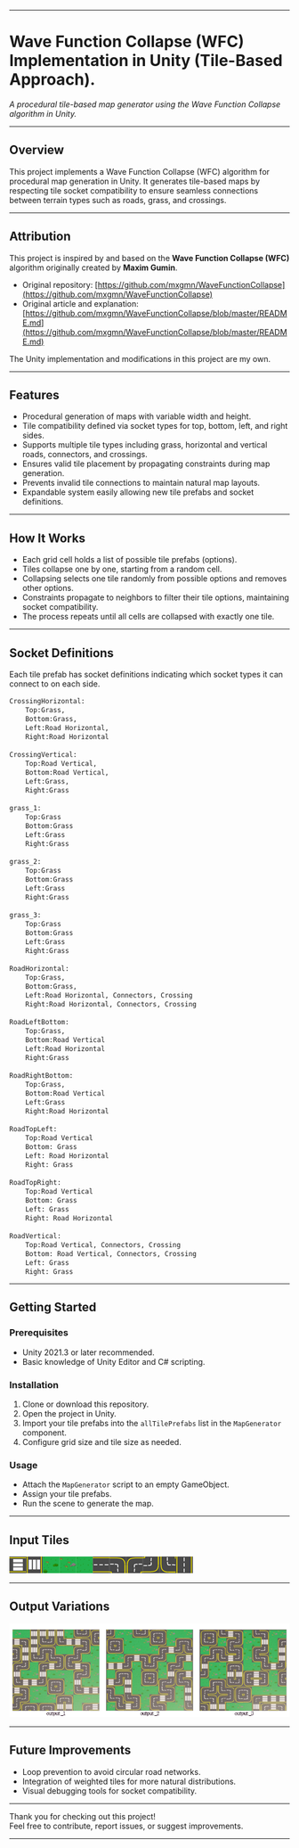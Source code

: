 
---

# Wave Function Collapse (WFC) Implementation in Unity (Tile-Based Approach).

*A procedural tile-based map generator using the Wave Function Collapse algorithm in Unity.*

---

## Overview

This project implements a Wave Function Collapse (WFC) algorithm for procedural map generation in Unity. It generates tile-based maps by respecting tile socket compatibility to ensure seamless connections between terrain types such as roads, grass, and crossings.

---

## Attribution

This project is inspired by and based on the **Wave Function Collapse (WFC)** algorithm originally created by **Maxim Gumin**.

* Original repository: [https://github.com/mxgmn/WaveFunctionCollapse](https://github.com/mxgmn/WaveFunctionCollapse)
* Original article and explanation: [https://github.com/mxgmn/WaveFunctionCollapse/blob/master/README.md](https://github.com/mxgmn/WaveFunctionCollapse/blob/master/README.md)

The Unity implementation and modifications in this project are my own.

---

## Features

* Procedural generation of maps with variable width and height.
* Tile compatibility defined via socket types for top, bottom, left, and right sides.
* Supports multiple tile types including grass, horizontal and vertical roads, connectors, and crossings.
* Ensures valid tile placement by propagating constraints during map generation.
* Prevents invalid tile connections to maintain natural map layouts.
* Expandable system easily allowing new tile prefabs and socket definitions.

---

## How It Works

* Each grid cell holds a list of possible tile prefabs (options).
* Tiles collapse one by one, starting from a random cell.
* Collapsing selects one tile randomly from possible options and removes other options.
* Constraints propagate to neighbors to filter their tile options, maintaining socket compatibility.
* The process repeats until all cells are collapsed with exactly one tile.

---

## Socket Definitions

Each tile prefab has socket definitions indicating which socket types it can connect to on each side. 

    CrossingHorizontal:
        Top:Grass,
        Bottom:Grass,
        Left:Road Horizontal,
        Right:Road Horizontal

    CrossingVertical:
        Top:Road Vertical,
        Bottom:Road Vertical,
        Left:Grass,
        Right:Grass

    grass_1:
        Top:Grass
        Bottom:Grass
        Left:Grass
        Right:Grass

    grass_2:
        Top:Grass
        Bottom:Grass
        Left:Grass
        Right:Grass

    grass_3:
        Top:Grass
        Bottom:Grass	
        Left:Grass
        Right:Grass

    RoadHorizontal:
        Top:Grass,
        Bottom:Grass,
        Left:Road Horizontal, Connectors, Crossing
        Right:Road Horizontal, Connectors, Crossing

    RoadLeftBottom:
        Top:Grass,
        Bottom:Road Vertical
        Left:Road Horizontal
        Right:Grass

    RoadRightBottom:
        Top:Grass,
        Bottom:Road Vertical
        Left:Grass
        Right:Road Horizontal

    RoadTopLeft:
        Top:Road Vertical
        Bottom: Grass
        Left: Road Horizontal
        Right: Grass

    RoadTopRight:
        Top:Road Vertical
        Bottom: Grass
        Left: Grass
        Right: Road Horizontal

    RoadVertical:
        Top:Road Vertical, Connectors, Crossing
        Bottom: Road Vertical, Connectors, Crossing
        Left: Grass
        Right: Grass

---
## Getting Started

### Prerequisites

* Unity 2021.3 or later recommended.
* Basic knowledge of Unity Editor and C# scripting.

### Installation

1. Clone or download this repository.
2. Open the project in Unity.
3. Import your tile prefabs into the `allTilePrefabs` list in the `MapGenerator` component.
4. Configure grid size and tile size as needed.

### Usage

* Attach the `MapGenerator` script to an empty GameObject.
* Assign your tile prefabs.
* Run the scene to generate the map.

---

## Input Tiles

![Input Tiles](Assets/Sample%20IO/inputs.png)


---

## Output Variations

![Output](Assets/Sample%20IO/Outputs.png)

---

## Future Improvements

* Loop prevention to avoid circular road networks.
* Integration of weighted tiles for more natural distributions.
* Visual debugging tools for socket compatibility.

---

Thank you for checking out this project!  
Feel free to contribute, report issues, or suggest improvements.  

---